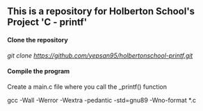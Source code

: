 ## This is a repository for Holberton School's Project 'C - printf'

#### Clone the repository

*git clone https://github.com/yepsan95/holbertonschool-printf.git*

#### Compile the program

Create a main.c file  where you call the \_printf() function

gcc -Wall -Werror -Wextra -pedantic -std=gnu89 -Wno-format \*.c
